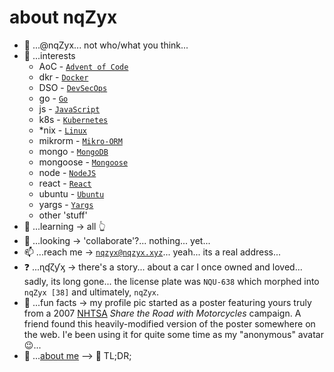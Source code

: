 # about nqZyx

- 👋 ...@nqZyx... not who/what you think...
- 👀 ...interests 
  - AoC - [`Advent of Code`](https://adventofcode.com)
  - dkr - [`Docker`](https://docker.com)
  - DSO - [`DevSecOps`](https://www.devsecops.org)
  - go - [`Go`](https://go.dev)
  - js - [`JavaScript`](https://developer.mozilla.org/en-US/docs/Web/JavaScript)
  - k8s - [`Kubernetes`](https://kubernetes.io)
  - *nix - [`Linux`](https://www.linux.org)
  - mikrorm - [`Mikro-ORM`](https://mikro-orm.io)
  - mongo - [`MongoDB`](https://www.mongodb.com)
  - mongoose - [`Mongoose`](https://mongoosejs.com/)
  - node - [`NodeJS`](https://nodejs.org)
  - react - [`React`](https://react.dev)
  - ubuntu - [`Ubuntu`](https://ubuntu.com)
  - yargs - [`Yargs`](https://yargs.js.org)
  - other 'stuff'
- 🌱 ...learning -> all 👆 
- 💞️ ...looking -> 'collaborate'?... nothing... yet...
- 📫 ...reach me -> [`nqzyx@nqzyx.xyz`](mailto:nqzyx@nqzyx.xyz)... yeah... its a real address...
- ❓ ...ɳʠζƴᶍ -> there's a story... about a car I once owned and loved... sadly, its long gone... the license plate was `NQU-638` which morphed into `nqZyx [38]` and ultimately, `nqZyx`.
- 🤣 ...fun facts -> my profile pic started as a poster featuring yours truly from a 2007 [NHTSA](https://nhtsa.gov) *Share the Road with Motorcycles* campaign. A friend found this heavily-modified version of the poster somewhere on the web. I'e been using it for quite some time as my "anonymous" avatar 😉...
- 📖 ...[about me](ABOUTME.md) --> 🚫 TL;DR;
<!---
nqzyx/nqzyx is a ✨ special ✨ repository because its `README.md` (this file) appears on your GitHub profile.
You can click the Preview link to take a look at your changes.
--->

